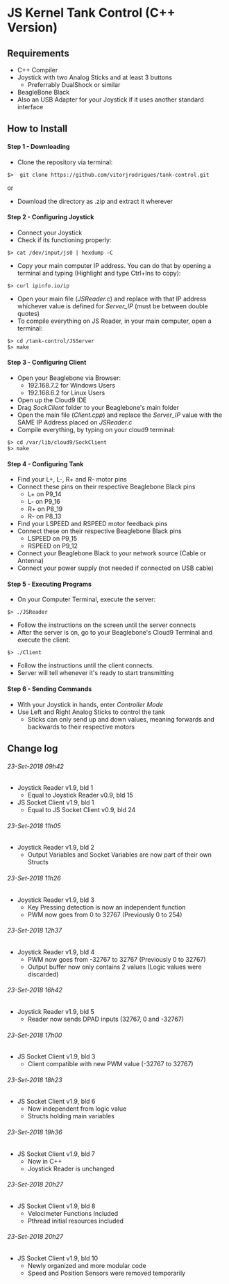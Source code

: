 # JS Kernel Tank Control (C++ Version)

## Requirements
- C++ Compiler
- Joystick with two Analog Sticks and at least 3 buttons
  - Preferrably DualShock or similar
- BeagleBone Black
- Also an USB Adapter for your Joystick if it uses another standard interface

## How to Install

#### Step 1 - Downloading
- Clone the repository via terminal:
```
$>  git clone https://github.com/vitorjrodrigues/tank-control.git
```
or
- Download the directory as .zip and extract it wherever

#### Step 2 - Configuring Joystick
- Connect your Joystick
- Check if its functioning properly:
```
$> cat /dev/input/js0 | hexdump −C
```
- Copy your main computer IP address. You can do that by opening a terminal and typing (Highlight and type Ctrl+Ins to copy):
```
$> curl ipinfo.io/ip
```
- Open your main file (_JSReader.c_) and replace with that IP address whichever value is defined for _Server_IP_ (must be between double quotes)
- To compile everything on JS Reader, in your main computer, open a terminal:
```
$> cd /tank-control/JSServer
$> make
```

#### Step 3 - Configuring Client
- Open your Beaglebone via Browser:
  - 192.168.7.2 for Windows Users
  - 192.168.6.2 for Linux Users
- Open up the Cloud9 IDE
- Drag _SockClient_ folder to your Beaglebone's main folder
- Open the main file (_Client.cpp_) and replace the _Server_IP_ value with the SAME IP Address placed on _JSReader.c_
- Compile everything, by typing on your cloud9 terminal:
```
$> cd /var/lib/cloud9/SockClient 
$> make
```

#### Step 4 - Configuring Tank
- Find your L+, L-, R+ and R- motor pins
- Connect these pins on their respective Beaglebone Black pins
  - L+ on P9_14
  - L- on P9_16
  - R+ on P8_19
  - R- on P8_13 
- Find your LSPEED and RSPEED motor feedback pins
- Connect these on their respective Beaglebone Black pins
  - LSPEED on P9_15
  - RSPEED on P9_12
- Connect your Beaglebone Black to your network source (Cable or Antenna)
- Connect your power supply (not needed if connected on USB cable)

#### Step 5 - Executing Programs
- On your Computer Terminal, execute the server:
```
$> ./JSReader
```
- Follow the instructions on the screen until the server connects
- After the server is on, go to your Beaglebone's Cloud9 Terminal and execute the client:
```
$> ./Client
```
- Follow the instructions until the client connects.
- Server will tell whenever it's ready to start transmitting

#### Step 6 - Sending Commands
- With your Joystick in hands, enter _Controller Mode_
- Use Left and Right Analog Sticks to control the tank
  - Sticks can only send up and down values, meaning forwards and backwards to their respective motors
  
## Change log

###### 23-Set-2018 09h42
- Joystick Reader v1.9, bld 1
  - Equal to Joystick Reader v0.9, bld 15
- JS Socket Client v1.9, bld 1
  - Equal to JS Socket Client v0.9, bld 24
  
###### 23-Set-2018 11h05
- Joystick Reader v1.9, bld 2
  - Output Variables and Socket Variables are now part of their own Structs
  
###### 23-Set-2018 11h26
- Joystick Reader v1.9, bld 3
  - Key Pressing detection is now an independent function
  - PWM now goes from 0 to 32767 (Previously 0 to 254)

###### 23-Set-2018 12h37
- Joystick Reader v1.9, bld 4
  - PWM now goes from -32767 to 32767 (Previously 0 to 32767)
  - Output buffer now only contains 2 values (Logic values were discarded)
  
###### 23-Set-2018 16h42
- Joystick Reader v1.9, bld 5
  - Reader now sends DPAD inputs (32767, 0 and -32767)
  
###### 23-Set-2018 17h00
- JS Socket Client v1.9, bld 3
  - Client compatible with new PWM value (-32767 to 32767)
  
###### 23-Set-2018 18h23
- JS Socket Client v1.9, bld 6
  - Now independent from logic value
  - Structs holding main variables
  
###### 23-Set-2018 19h36
- JS Socket Client v1.9, bld 7
  - Now in C++
  - Joystick Reader is unchanged

###### 23-Set-2018 20h27
- JS Socket Client v1.9, bld 8
  - Velocimeter Functions Included
  - Pthread initial resources included
  
###### 23-Set-2018 20h27
- JS Socket Client v1.9, bld 10
  - Newly organized and more modular code
  - Speed and Position Sensors were removed temporarily
